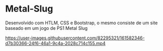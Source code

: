 # Metal-Slug
Desenvolvido com HTLM, CSS e Bootstrap, o mesmo consiste de um site baseado em um jogo de PS1 Metal Slug


https://user-images.githubusercontent.com/82295321/161582346-d7b30366-24f6-46a1-9c4a-2028c714c155.mp4


